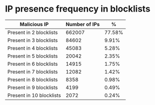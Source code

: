 # IP presence frequency in blocklists
| Malicious IP | Number of IPs | % |
|----|----|----|
| Present in 2 blocklists | 662007 | 77.58% |
| Present in 3 blocklists | 84602 | 9.91% |
| Present in 4 blocklists | 45083 | 5.28% |
| Present in 5 blocklists | 20042 | 2.35% |
| Present in 6 blocklists | 14915 | 1.75% |
| Present in 7 blocklists | 12082 | 1.42% |
| Present in 8 blocklists | 8358 | 0.98% |
| Present in 9 blocklists | 4199 | 0.49% |
| Present in 10 blocklists | 2072 | 0.24% |
